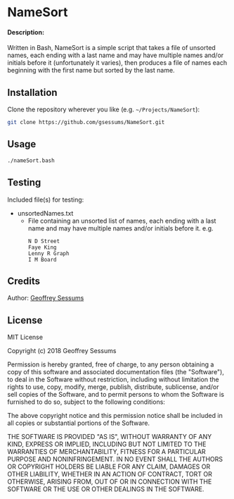# NameSort 
#### Description:
Written in Bash, NameSort is a simple script that takes a file of unsorted 
names, each ending with a last name and may have multiple names and/or initials 
before it (unfortunately it varies), then produces a file of names each beginning
with the first name but sorted by the last name.

## Installation
Clone the repository wherever you like (e.g. `~/Projects/NameSort`):
```bash
git clone https://github.com/gsessums/NameSort.git
```

## Usage
```bash
./nameSort.bash
```

## Testing
Included file(s) for testing:
* unsortedNames.txt 
    * File containing an unsorted list of names, each ending with a last name
      and may have multiple names and/or initials before it.
      e.g. 
      ```
      N D Street
      Faye King
      Lenny R Graph
      I M Board
      ```

## Credits
Author: [Geoffrey Sessums](http://www.geoffreysessums.com)

## License
MIT License

Copyright (c) 2018 Geoffrey Sessums

Permission is hereby granted, free of charge, to any person obtaining a copy
of this software and associated documentation files (the "Software"), to deal
in the Software without restriction, including without limitation the rights
to use, copy, modify, merge, publish, distribute, sublicense, and/or sell
copies of the Software, and to permit persons to whom the Software is
furnished to do so, subject to the following conditions:

The above copyright notice and this permission notice shall be included in all
copies or substantial portions of the Software.

THE SOFTWARE IS PROVIDED "AS IS", WITHOUT WARRANTY OF ANY KIND, EXPRESS OR
IMPLIED, INCLUDING BUT NOT LIMITED TO THE WARRANTIES OF MERCHANTABILITY,
FITNESS FOR A PARTICULAR PURPOSE AND NONINFRINGEMENT. IN NO EVENT SHALL THE
AUTHORS OR COPYRIGHT HOLDERS BE LIABLE FOR ANY CLAIM, DAMAGES OR OTHER
LIABILITY, WHETHER IN AN ACTION OF CONTRACT, TORT OR OTHERWISE, ARISING FROM,
OUT OF OR IN CONNECTION WITH THE SOFTWARE OR THE USE OR OTHER DEALINGS IN THE
SOFTWARE.
